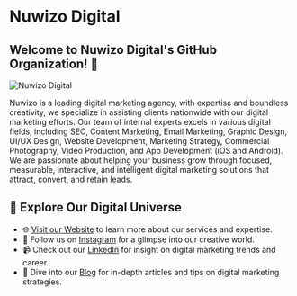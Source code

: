 # Nuwizo Digital

## Welcome to Nuwizo Digital's GitHub Organization! 👋

![Nuwizo Digital](https://nuwizo.com/wp-content/uploads/2023/11/Nuwizo-Logo.svg)

Nuwizo is a leading digital marketing agency, with expertise and boundless creativity, we specialize in assisting clients nationwide with our digital marketing efforts. Our team of internal experts excels in various digital fields, including SEO, Content Marketing, Email Marketing, Graphic Design, UI/UX Design, Website Development, Marketing Strategy, Commercial Photography, Video Production, and App Development (iOS and Android). We are passionate about helping your business grow through focused, measurable, interactive, and intelligent digital marketing solutions that attract, convert, and retain leads.

## 🚀 Explore Our Digital Universe

- 🌐 [Visit our Website](https://nuwizo.com/) to learn more about our services and expertise.
- 📸 Follow us on [Instagram](https://www.instagram.com/nuwizodigital) for a glimpse into our creative world.
- 📹 Check out our [LinkedIn](https://www.linkedin.com/company/nuwizo) for insight on digital marketing trends and career.
- 📝 Dive into our [Blog](https://nuwizo.com/blogs) for in-depth articles and tips on digital marketing strategies.



